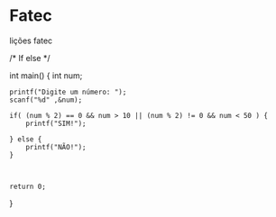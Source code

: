 # Fatec
lições fatec

/* If else */

int main()
{
    int num;
    
    printf("Digite um número: ");
    scanf("%d" ,&num);
   
    if( (num % 2) == 0 && num > 10 || (num % 2) != 0 && num < 50 ) {
        printf("SIM!"); 
        
    } else {
        printf("NÃO!");
    }
    
    

    return 0;
}
